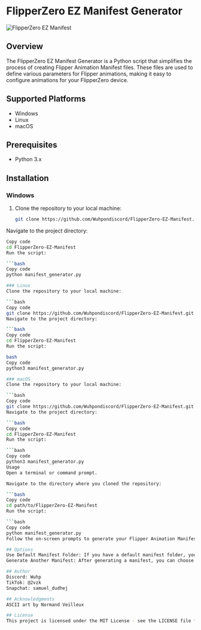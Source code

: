 # FlipperZero EZ Manifest Generator

![FlipperZero EZ Manifest](https://github.com/Wuhpondiscord/FlipperZero-EZ-Manifest/raw/main/flipperzero.png)

## Overview

The FlipperZero EZ Manifest Generator is a Python script that simplifies the process of creating Flipper Animation Manifest files. These files are used to define various parameters for Flipper animations, making it easy to configure animations for your FlipperZero device.

## Supported Platforms

- Windows
- Linux
- macOS

## Prerequisites

- Python 3.x

## Installation

### Windows

1. Clone the repository to your local machine:

   ```bash
   git clone https://github.com/Wuhpondiscord/FlipperZero-EZ-Manifest.git
Navigate to the project directory:

```bash
Copy code
cd FlipperZero-EZ-Manifest
Run the script:

```bash
Copy code
python manifest_generator.py

### Linux
Clone the repository to your local machine:

```bash
Copy code
git clone https://github.com/Wuhpondiscord/FlipperZero-EZ-Manifest.git
Navigate to the project directory:

```bash
Copy code
cd FlipperZero-EZ-Manifest
Run the script:

bash
Copy code
python3 manifest_generator.py

### macOS
Clone the repository to your local machine:

```bash
Copy code
git clone https://github.com/Wuhpondiscord/FlipperZero-EZ-Manifest.git
Navigate to the project directory:

```bash
Copy code
cd FlipperZero-EZ-Manifest
Run the script:

```bash
Copy code
python3 manifest_generator.py
Usage
Open a terminal or command prompt.

Navigate to the directory where you cloned the repository:

```bash
Copy code
cd path/to/FlipperZero-EZ-Manifest
Run the script:

```bash
Copy code
python manifest_generator.py
Follow the on-screen prompts to generate your Flipper Animation Manifest files.

## Options
Use Default Manifest Folder: If you have a default manifest folder, you can choose to use it when prompted.
Generate Another Manifest: After generating a manifest, you can choose to generate another one.

## Author
Discord: Wuhp
TikTok: @2vzk
Snapchat: samuel_dudhej

## Acknowledgments
ASCII art by Normand Veilleux

## License
This project is licensed under the MIT License - see the LICENSE file for details.
